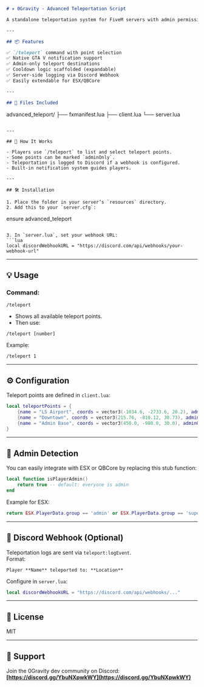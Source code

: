 ```md
# ✈️ 0Gravity - Advanced Teleportation Script

A standalone teleportation system for FiveM servers with admin permissions, native notifications, and optional Discord logging support.

---

## 📦 Features

✅ `/teleport` command with point selection  
✅ Native GTA V notification support  
✅ Admin-only teleport destinations  
✅ Cooldown logic scaffolded (expandable)  
✅ Server-side logging via Discord Webhook  
✅ Easily extendable for ESX/QBCore

---

## 📁 Files Included

```
advanced_teleport/
├── fxmanifest.lua
├── client.lua
└── server.lua
```

---

## 🧠 How It Works

- Players use `/teleport` to list and select teleport points.
- Some points can be marked `adminOnly`.
- Teleportation is logged to Discord if a webhook is configured.
- Built-in notification system guides players.

---

## 🛠️ Installation

1. Place the folder in your server’s `resources` directory.
2. Add this to your `server.cfg`:
   ```
   ensure advanced_teleport
   ```

3. In `server.lua`, set your webhook URL:
   ```lua
   local discordWebhookURL = "https://discord.com/api/webhooks/your-webhook-url"
   ```

---

## 💡 Usage

### Command:
```
/teleport
```

- Shows all available teleport points.
- Then use:
```
/teleport [number]
```

Example:
```
/teleport 1
```

---

## ⚙️ Configuration

Teleport points are defined in `client.lua`:

```lua
local teleportPoints = {
    {name = "LS Airport", coords = vector3(-1034.6, -2733.6, 20.2), adminOnly = false},
    {name = "Downtown", coords = vector3(215.76, -810.12, 30.73), adminOnly = false},
    {name = "Admin Base", coords = vector3(450.0, -980.0, 30.0), adminOnly = true},
}
```

---

## 🔐 Admin Detection

You can easily integrate with ESX or QBCore by replacing this stub function:

```lua
local function isPlayerAdmin()
    return true -- default: everyone is admin
end
```

Example for ESX:
```lua
return ESX.PlayerData.group == 'admin' or ESX.PlayerData.group == 'superadmin'
```

---

## 🔔 Discord Webhook (Optional)

Teleportation logs are sent via `teleport:logEvent`.  
Format:
```
Player **Name** teleported to: **Location**
```

Configure in `server.lua`:
```lua
local discordWebhookURL = "https://discord.com/api/webhooks/..."
```

---

## 📜 License

MIT

---

## 🤝 Support

Join the 0Gravity dev community on Discord:  
**[https://discord.gg/YbuNXpwkWY](https://discord.gg/YbuNXpwkWY)**
```